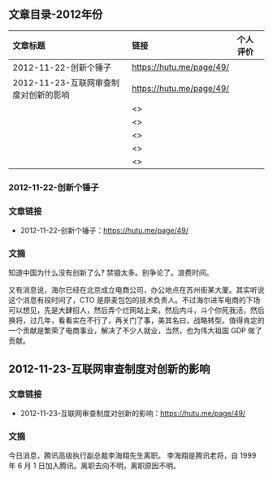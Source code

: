 

## 文章目录-2012年份

| 文章标题 | 链接 | 个人评价 |
|:-------------|:-----|:-----|
|2012-11-22-创新个锤子|<https://hutu.me/page/49/>||
| 2012-11-23-互联网审查制度对创新的影响 | <https://hutu.me/page/49/> | |
|  | <> | |
|  | <> | |
|  | <> | |
|  | <> | |
|  | <> | |



### 2012-11-22-创新个锤子

### 文章链接

- 2012-11-22-创新个锤子：<https://hutu.me/page/49/>

### 文摘

知道中国为什么没有创新了么? 禁锢太多。别争论了。浪费时间。

又有消息说，海尔已经在北京成立电商公司，办公地点在苏州街某大厦。其实听说这个消息有段时间了，CTO 是原麦包包的技术负责人。不过海尔进军电商的下场可以想见，先是大肆招人，然后弄个烂网站上来，然后内斗，斗个你死我活，然后换将，过几年，看看实在不行了，再关门了事，美其名曰，战略转型。值得肯定的一个贡献是繁荣了电商事业，解决了不少人就业，当然，也为伟大祖国 GDP 做了贡献。






## 2012-11-23-互联网审查制度对创新的影响

### 文章链接

- 2012-11-23-互联网审查制度对创新的影响：<https://hutu.me/page/49/>


### 文摘

今日消息，腾讯高级执行副总裁李海翔先生离职。 李海翔是腾讯老将，自 1999 年 6 月 1 日加入腾讯。离职去向不明，离职原因不明。